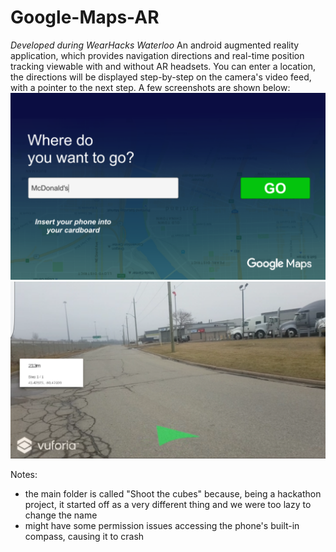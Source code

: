 # Google-Maps-AR
*Developed during WearHacks Waterloo*
An android augmented reality application, which provides navigation directions and real-time position tracking viewable with and without AR headsets.
You can enter a location, the directions will be displayed step-by-step on the camera's video feed, with a pointer to the next step.
A few screenshots are shown below:
![Main screen](screenshots/main_screen.png "Main screen")
![On the road](screenshots/navigation.png "On the road")

Notes:
- the main folder is called "Shoot the cubes" because, being a hackathon project, it started off as a very different thing and we were too lazy to change the name
- might have some permission issues accessing the phone's built-in compass, causing it to crash
